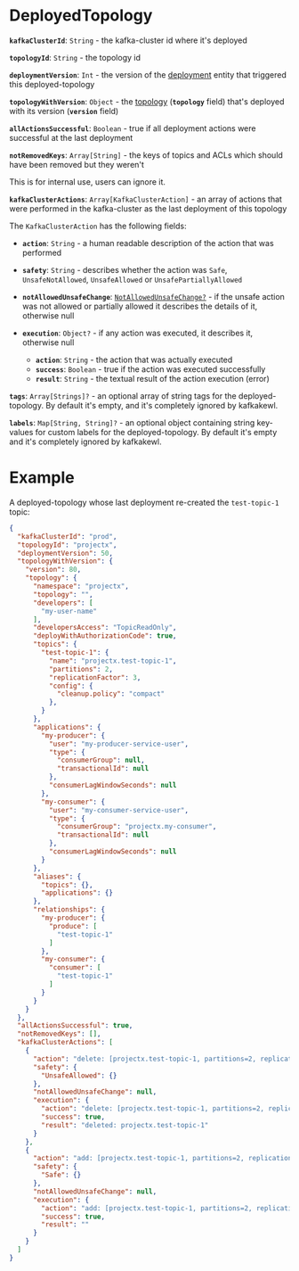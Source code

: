 # DeployedTopology

**`kafkaClusterId`**: `String` - the kafka-cluster id where it's deployed

**`topologyId`**: `String` - the topology id

**`deploymentVersion`**: `Int` - the version of the [deployment](../deployment/Deployment.md) entity that triggered this deployed-topology

**`topologyWithVersion`**: `Object` - the [topology](../topology/Topology.md) (**`topology`** field) that's deployed with its version (**`version`** field)

**`allActionsSuccessful`**: `Boolean` - true if all deployment actions were successful at the last deployment

**`notRemovedKeys`**: `Array[String]` - the keys of topics and ACLs which should have been removed but they weren't

This is for internal use, users can ignore it.

**`kafkaClusterActions`**: `Array[KafkaClusterAction]` - an array of actions that were performed in the kafka-cluster as the last deployment of this topology

The `KafkaClusterAction` has the following fields:
- **`action`**: `String` - a human readable description of the action that was performed
- **`safety`**: `String` - describes whether the action was `Safe`, `UnsafeNotAllowed`, `UnsafeAllowed` or `UnsafePartiallyAllowed`
- **`notAllowedUnsafeChange`**: [`NotAllowedUnsafeChange?`](NotAllowedUnsafeChange.md) - if the unsafe action was not allowed or partially allowed it describes the details of it, otherwise null

- **`execution`**: `Object?` - if any action was executed, it describes it, otherwise null

  - **`action`**: `String` - the action that was actually executed
  - **`success`**: `Boolean` - true if the action was executed successfully
  - **`result`**: `String` - the textual result of the action execution (error)

**`tags`**: `Array[Strings]?` - an optional array of string tags for the deployed-topology. By default it's empty, and it's completely ignored by kafkakewl.

**`labels`**: `Map[String, String]?` - an optional object containing string key-values for custom labels for the deployed-topology. By default it's empty and it's completely ignored by kafkakewl.

# Example

A deployed-topology whose last deployment re-created the `test-topic-1` topic:
```json
{
  "kafkaClusterId": "prod",
  "topologyId": "projectx",
  "deploymentVersion": 50,
  "topologyWithVersion": {
    "version": 80,
    "topology": {
      "namespace": "projectx",
      "topology": "",
      "developers": [
        "my-user-name"
      ],
      "developersAccess": "TopicReadOnly",
      "deployWithAuthorizationCode": true,
      "topics": {
        "test-topic-1": {
          "name": "projectx.test-topic-1",
          "partitions": 2,
          "replicationFactor": 3,
          "config": {
            "cleanup.policy": "compact"
          },
        }
      },
      "applications": {
        "my-producer": {
          "user": "my-producer-service-user",
          "type": {
            "consumerGroup": null,
            "transactionalId": null
          },
          "consumerLagWindowSeconds": null
        },
        "my-consumer": {
          "user": "my-consumer-service-user",
          "type": {
            "consumerGroup": "projectx.my-consumer",
            "transactionalId": null
          },
          "consumerLagWindowSeconds": null
        }
      },
      "aliases": {
        "topics": {},
        "applications": {}
      },
      "relationships": {
        "my-producer": {
          "produce": [
            "test-topic-1"
          ]
        },
        "my-consumer": {
          "consumer": [
            "test-topic-1"
          ]
        }
      }
    }
  },
  "allActionsSuccessful": true,
  "notRemovedKeys": [],
  "kafkaClusterActions": [
    {
      "action": "delete: [projectx.test-topic-1, partitions=2, replicationFactor=3, config=Map(cleanup.policy -> compact)]",
      "safety": {
        "UnsafeAllowed": {}
      },
      "notAllowedUnsafeChange": null,
      "execution": {
        "action": "delete: [projectx.test-topic-1, partitions=2, replicationFactor=3, config=Map(cleanup.policy -> compact)]",
        "success": true,
        "result": "deleted: projectx.test-topic-1"
      }
    },
    {
      "action": "add: [projectx.test-topic-1, partitions=2, replicationFactor=3, config=Map(cleanup.policy -> compact)]",
      "safety": {
        "Safe": {}
      },
      "notAllowedUnsafeChange": null,
      "execution": {
        "action": "add: [projectx.test-topic-1, partitions=2, replicationFactor=3, config=Map(cleanup.policy -> compact)]",
        "success": true,
        "result": ""
      }
    }
  ]
}
```